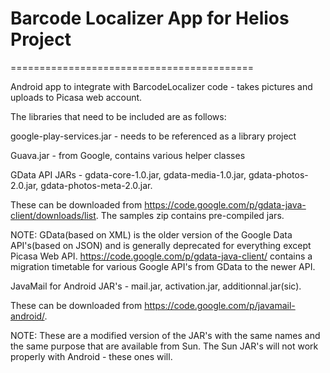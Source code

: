 # Barcode Localizer App for Helios Project
==========================================

Android app to integrate with BarcodeLocalizer code - takes pictures and uploads to Picasa web account.

The libraries that need to be included are as follows:

google-play-services.jar - needs to be referenced as a library project

Guava.jar - from Google, contains various helper classes

GData API JARs - gdata-core-1.0.jar, gdata-media-1.0.jar, gdata-photos-2.0.jar, gdata-photos-meta-2.0.jar. 

These can be downloaded from https://code.google.com/p/gdata-java-client/downloads/list. The samples zip contains pre-compiled jars.

NOTE: GData(based on XML) is the older version of the Google Data API's(based on JSON) and is generally deprecated for everything except Picasa Web API. https://code.google.com/p/gdata-java-client/ contains a migration timetable for various Google API's from GData to the newer API.

JavaMail for Android JAR's - mail.jar, activation.jar, additionnal.jar(sic).

These can be downloaded from https://code.google.com/p/javamail-android/.

NOTE: These are a modified version of the JAR's with the same names and the same purpose that are available from Sun. The Sun JAR's will not work properly with Android - these ones will. 